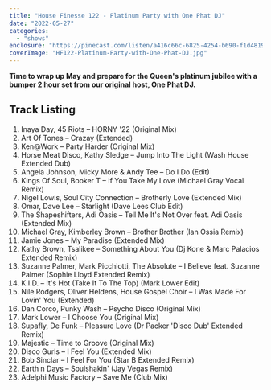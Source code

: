 ```yaml
---
title: "House Finesse 122 - Platinum Party with One Phat DJ"
date: "2022-05-27"
categories: 
  - "shows"
enclosure: "https://pinecast.com/listen/a416c66c-6825-4254-b690-f1d48196601e.mp3 287605308 audio/mpeg "
coverImage: "HF122-Platinum-Party-with-One-Phat-DJ.jpg"
---
```


**Time to wrap up May and prepare for the Queen's platinum jubilee with a bumper 2 hour set from our original host, One Phat DJ.**

## Track Listing

1. Inaya Day, 45 Riots – HORNY '22 (Original Mix)
2. Art Of Tones – Crazay (Extended)
3. Ken@Work – Party Harder (Original Mix)
4. Horse Meat Disco, Kathy Sledge – Jump Into The Light (Wash House Extended Dub)
5. Angela Johnson, Micky More & Andy Tee – Do I Do (Edit)
6. Kings Of Soul, Booker T – If You Take My Love (Michael Gray Vocal Remix)
7. Nigel Lowis, Soul City Connection – Brotherly Love (Extended Mix)
8. Omar, Dave Lee – Starlight (Dave Lees Club Edit)
9. The Shapeshifters, Adi Oasis – Tell Me It's Not Over feat. Adi Oasis (Extended Mix)
10. Michael Gray, Kimberley Brown – Brother Brother (Ian Ossia Remix)
11. Jamie Jones – My Paradise (Extended Mix)
12. Kathy Brown, Tsalikee – Something About You (Dj Kone & Marc Palacios Extended Remix)
13. Suzanne Palmer, Mark Picchiotti, The Absolute – I Believe feat. Suzanne Palmer (Sophie Lloyd Extended Remix)
14. K.I.D. – It's Hot (Take It To The Top) (Mark Lower Edit)
15. Nile Rodgers, Oliver Heldens, House Gospel Choir – I Was Made For Lovin' You (Extended)
16. Dan Corco, Punky Wash – Psycho Disco (Original Mix)
17. Mark Lower – I Choose You (Original Mix)
18. Supafly, De Funk – Pleasure Love (Dr Packer 'Disco Dub' Extended Remix)
19. Majestic – Time to Groove (Original Mix)
20. Disco Gurls – I Feel You (Extended Mix)
21. Bob Sinclar – I Feel For You (Star B Extended Remix)
22. Earth n Days – Soulshakin' (Jay Vegas Remix)
23. Adelphi Music Factory – Save Me (Club Mix)
